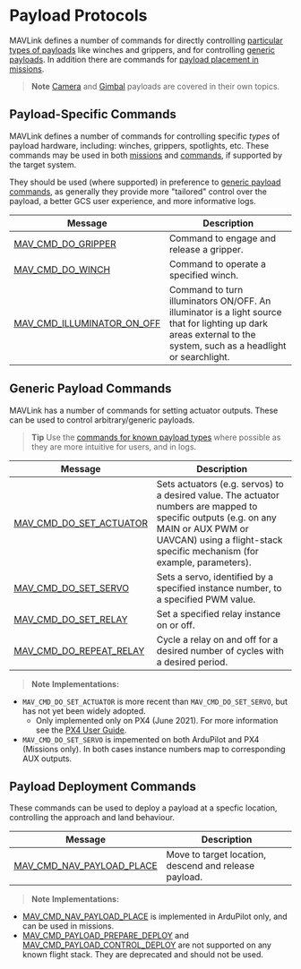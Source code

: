 # Payload Protocols

MAVLink defines a number of commands for directly controlling [particular types of payloads](#payload-specific-commands) like winches and grippers, and for controlling [generic payloads](#generic-payload-commands).
In addition there are commands for [payload placement in missions](#payload-deployment-commands).

> **Note** [Camera](camera.md) and [Gimbal](gimbal_v2.md) payloads are covered in their own topics.

## Payload-Specific Commands

MAVLink defines a number of commands for controlling specific _types_ of payload hardware, including: winches, grippers, spotlights, etc.
These commands may be used in both [missions](../services/mission.md) and [commands](../services/command.md), if supported by the target system.

They should be used (where supported) in preference to [generic payload commands](#generic-payload-commands), as generally they provide more "tailored" control over the payload, a better GCS user experience, and more informative logs.

| Message                                                                                                               | Description                                                                                                                                                       |
| --------------------------------------------------------------------------------------------------------------------- | ----------------------------------------------------------------------------------------------------------------------------------------------------------------- |
| <a id="MAV_CMD_DO_GRIPPER"></a>[MAV_CMD_DO_GRIPPER](../messages/common.md#MAV_CMD_DO_GRIPPER)                         | Command to engage and release a gripper.                                                                                                                          |
| <a id="MAV_CMD_DO_WINCH"></a>[MAV_CMD_DO_WINCH](../messages/common.md#MAV_CMD_DO_WINCH)                               | Command to operate a specified winch.                                                                                                                             |
| <a id="MAV_CMD_ILLUMINATOR_ON_OFF"></a>[MAV_CMD_ILLUMINATOR_ON_OFF](../messages/common.md#MAV_CMD_ILLUMINATOR_ON_OFF) | Command to turn illuminators ON/OFF. An illuminator is a light source that for lighting up dark areas external to the system, such as a headlight or searchlight. |

## Generic Payload Commands

MAVLink has a number of commands for setting actuator outputs.
These can be used to control arbitrary/generic payloads.

> **Tip** Use the [commands for known payload types](#payload-specific-commands) where possible as they are more intuitive for users, and in logs.

| Message                                                                                                      | Description                                                                                                                                                                                                     |
| ------------------------------------------------------------------------------------------------------------ | --------------------------------------------------------------------------------------------------------------------------------------------------------------------------------------------------------------- |
| <a id="MAV_CMD_DO_SET_ACTUATOR"></a>[MAV_CMD_DO_SET_ACTUATOR](../messages/common.md#MAV_CMD_DO_SET_ACTUATOR) | Sets actuators (e.g. servos) to a desired value. The actuator numbers are mapped to specific outputs (e.g. on any MAIN or AUX PWM or UAVCAN) using a flight-stack specific mechanism (for example, parameters). |
| <a id="MAV_CMD_DO_SET_SERVO"></a>[MAV_CMD_DO_SET_SERVO](../messages/common.md#MAV_CMD_DO_SET_SERVO)          | Sets a servo, identified by a specified instance number, to a specified PWM value.                                                                                                                              |
| <a id="MAV_CMD_DO_SET_RELAY"></a>[MAV_CMD_DO_SET_RELAY](../messages/common.md#MAV_CMD_DO_SET_RELAY)          | Set a specified relay instance on or off.                                                                                                                                                                       |
| <a id="MAV_CMD_DO_REPEAT_RELAY"></a>[MAV_CMD_DO_REPEAT_RELAY](../messages/common.md#MAV_CMD_DO_REPEAT_RELAY) | Cycle a relay on and off for a desired number of cycles with a desired period.                                                                                                                                  |

> **Note** **Implementations:**

- `MAV_CMD_DO_SET_ACTUATOR` is more recent than `MAV_CMD_DO_SET_SERVO`, but has not yet been widely adopted.
  - Only implemented only on PX4 (June 2021).
    For more information see the [PX4 User Guide](https://docs.px4.io/master/en/payloads/#mission-triggering).
- `MAV_CMD_DO_SET_SERVO` is impemented on both ArduPilot and PX4 (Missions only).
  In both cases instance numbers map to corresponding AUX outputs.

## Payload Deployment Commands

These commands can be used to deploy a payload at a specfic location, controlling the approach and land behaviour.

| Message                                                                                                            | Description                                           |
| ------------------------------------------------------------------------------------------------------------------ | ----------------------------------------------------- |
| <a id="MAV_CMD_NAV_PAYLOAD_PLACE"></a>[MAV_CMD_NAV_PAYLOAD_PLACE](../messages/common.md#MAV_CMD_NAV_PAYLOAD_PLACE) | Move to target location, descend and release payload. |

> **Note** **Implementations:**

- [MAV_CMD_NAV_PAYLOAD_PLACE](#MAV_CMD_NAV_PAYLOAD_PLACE) is implemented in ArduPilot only, and can be used in missions.
- [MAV_CMD_PAYLOAD_PREPARE_DEPLOY](../messages/common.md#MAV_CMD_PAYLOAD_PREPARE_DEPLOY) and [MAV_CMD_PAYLOAD_CONTROL_DEPLOY](../messages/common.md#MAV_CMD_PAYLOAD_PREPARE_DEPLOY) are not supported on any known flight stack.
  They are deprecated and should not be used.
